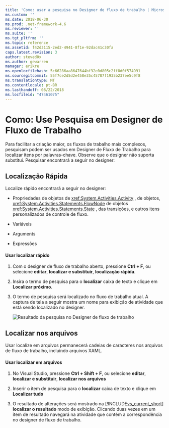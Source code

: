 ```yaml
---
title: 'Como: usar a pesquisa no Designer de fluxo de trabalho | Microsoft Docs'
ms.custom: ''
ms.date: 2018-06-30
ms.prod: .net-framework-4.6
ms.reviewer: ''
ms.suite: ''
ms.tgt_pltfrm: ''
ms.topic: reference
ms.assetid: f42d3115-2ed2-4941-8f1e-92dac41c30fa
caps.latest.revision: 3
author: steved0x
ms.author: gewarren
manager: erikre
ms.openlocfilehash: 5c66286aa8647644bf32e0d805c2ff8d0f574991
ms.sourcegitcommit: 55f7ce2d5d2e458e35c45787f1935b237ee5c9f8
ms.translationtype: MT
ms.contentlocale: pt-BR
ms.lasthandoff: 08/22/2018
ms.locfileid: "47461075"
---
```

# <a name="how-to-use-search-in-the-workflow-designer"></a>Como: Use Pesquisa em Designer de Fluxo de Trabalho
Para facilitar a criação maior, os fluxos de trabalho mais complexos, pesquisam podem ser usados em Designer de Fluxo de Trabalho para localizar itens por palavras-chave. Observe que o designer não suporta substitui. Pesquisar encontrará a seguir no designer:  
  
## <a name="quick-find"></a>Localização Rápida  
 Localize rápido encontrará a seguir no designer:  
  
-   Propriedades de objetos de <xref:System.Activities.Activity> , de objetos, <xref:System.Activities.Statements.FlowNode> de objetos <xref:System.Activities.Statements.State> , das transições, e outros itens personalizados de controle de fluxo.  
  
-   Variáveis  
  
-   Arguments  
  
-   Expressões  
  
#### <a name="using-quick-find"></a>Usar localizar rápido  
  
1.  Com o designer de fluxo de trabalho aberto, pressione **Ctrl + F**, ou selecione **editar**, **localizar e substituir**, **localização rápida**.  
  
2.  Insira o termo de pesquisa para o **localizar** caixa de texto e clique em **Localizar próximo**.  
  
3.  O termo de pesquisa será localizado no fluxo de trabalho atual. A captura de tela a seguir mostra um nome para exibição de atividade que está sendo localizado no designer.  
  
     ![Resultado da pesquisa no Designer de fluxo de trabalho](../workflow-designer/media/designersearch.png "DesignerSearch")  
  
## <a name="find-in-files"></a>Localizar nos arquivos  
 Usar localize em arquivos permanecerá cadeias de caracteres nos arquivos de fluxo de trabalho, incluindo arquivos XAML.  
  
#### <a name="using-find-in-files"></a>Usar localizar em arquivos  
  
1.  No Visual Studio, pressione **Ctrl + Shift + F**, ou selecione **editar**, **localizar e substituir**, **localizar nos arquivos**  
  
2.  Inserir o item de pesquisa para o **localizar** caixa de texto e clique em **Localizar tudo**  
  
3.  O resultado de alterações será mostrado na [!INCLUDE[vs_current_short](../includes/vs-current-short-md.md)] **localizar o resultado** modo de exibição. Clicando duas vezes em um item de resultado navegará na atividade que contém a correspondência no designer de fluxo de trabalho.
